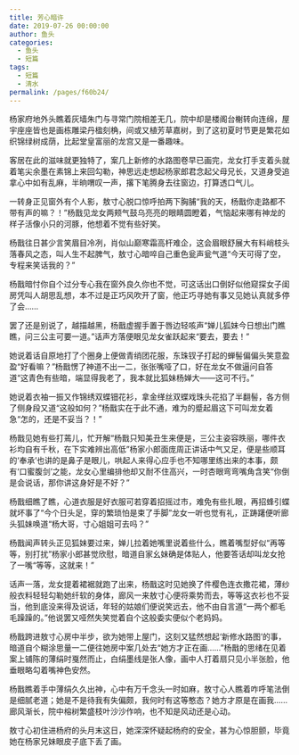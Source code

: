 ```yaml
---
title: 芳心暗许
date: 2019-07-26 00:00:00
author: 鱼头
categories: 
  - 鱼头
  - 短篇
tags: 
  - 短篇
  - 清水
permalink: /pages/f60b24/
---
```


杨家府地外头瞧着灰墙朱门与寻常门院相差无几，院中却是楼阁台榭转向连绵，屋宇座座皆也是画栋雕梁丹楹刻桷，间或又植芳草嘉树，到了这初夏时节更是繁花如织锦绿树成荫，比起堂皇富丽的龙宫又是一番趣味。

客居在此的滋味就更独特了，案几上新修的水路图卷早已画完，龙女打手支着头就着笔尖余墨在素锦上来回勾勒，神思远走想起杨家郎君念起父母兄长，又道身受追拿心中如有乱麻，半晌喟叹一声，撂下笔腾身去往窗边，打算透口气儿。

<!-- more -->

一转身正见窗外有个人影，敖寸心脱口惊呼拍两下胸脯“我的天，杨戬你走路都不带有声的嘛？！”杨戬见龙女两颊气鼓乌亮亮的眼睛圆瞪着，气恼起来哪有神龙的样子活像小只的河豚，他想着不觉有些好笑。

杨戬往日甚少言笑眉目冷冽，肖似山巅寒霜高杆难企，这会眉眼舒展大有料峭枝头落春风之态，叫人生不起脾气，敖寸心暗啐自己重色瓮声瓮气道“今天可得了空，专程来笑话我的？”

杨戬暗忖你自个过分专心我在窗外良久你也不觉，可这话出口倒好似他窥探女子闺房凭叫人胡思乱想，本不过是正巧风吹开了窗，他正巧寻她有事又见她认真就多停了会……

罢了还是别说了，越描越黑，杨戬虚握手置于唇边轻咳声“婵儿狐妹今日想出门瞧瞧，问三公主可要一道。”话声方落便眼见龙女雀跃起来“要去，要去！”

她说着话自原地打了个圈身上便做青绡团花服，东珠钗子打起的蝉髻偏偏头笑意盈盈“好看嘛？”杨戬愣了神道不出一二，张张嘴哑了口，好在龙女不做逼问自答道“这青色有些暗，端显得我老了，我本就比狐妹杨婵大——这可不行。”

她说着衣袖一振又作锦绣双蝶钿花衫，拿金缂丝双蝶戏珠头花掐了半翻髻，各方侧了侧身段又道“这般如何？”杨戬实在于此不通，难为的蹙起眉这下可叫龙女着急“怎的，还是不妥当？！”

杨戬见她有些打蔫儿，忙开解“杨戬只知美丑生来便是，三公主姿容昳丽，哪件衣衫均自有千秋，在下实难辨出高低”杨家小郎面庞周正讲话中气又足，便是些顺耳的‘奉承’也讲的是鼻子是眼儿，哄起人来得心应手也不知哪里练出来的本事，颇有‘口蜜腹剑’之能，龙女心里编排他却又耐不住高兴，一时杏眼弯弯嘴角含笑“你倒是会说话，那你讲这身好是不好？”

杨戬细瞧了瞧，心道衣服是好衣服可若穿着招摇过市，难免有些扎眼，再招蜂引蝶就坏事了“今个日头足，穿的繁琐怕是束了手脚”龙女一听也觉有礼，正踌躇便听廊头狐妹唤道“杨大哥，寸心姐姐可去吗？”

杨戬闻声转头正见狐妹要过来，婵儿拉着她嘴里说着些什么，瞧着嘴型好似“再等等，别打扰”杨家小郎甚觉欣慰，暗道自家幺妹确是体贴人，他要答话却叫龙女抢了一嘴“等等，这就来！”

话声一落，龙女提着裙裾就跑了出来，杨戬这时见她换了件樱色连衣撒花裙，薄纱般衣料轻轻勾勒她纤软的身体，廊风一来敖寸心便将乘势而去，等等这衣衫也不妥当，他到底没来得及说话，年轻的姑娘们便说笑远去，他不由自言道“一两个都毛毛躁躁的。”他说罢又哑然失笑觉着自个这般委实便似个老妈妈。

杨戬跨进敖寸心房中半步，欲为她带上屋门，这刻又猛然想起‘新修水路图’的事，暗道自个糊涂思量一二便往她房中案几处去“她方才正在画……”杨戬的思绪在见着案上铺陈的薄绢时戛然而止，白绢墨线是张人像，画中人打着扇只见小半张脸，他垂眼略勾着嘴神色安然。

杨戬瞧着手中薄绢久久出神，心中有万千念头一时如麻，敖寸心人瞧着咋呼笔法倒是细腻老道；她是不是待我有失偏颇，我何时有这等憨态？她方才原是在画我……廊风渐长，院中榕树繁盛枝叶沙沙作响，也不知是风动还是心动。

敖寸心初住进杨府的头月末这日，她深深怀疑起杨府的安全，甚为心惊胆颤，毕竟她在杨家兄妹眼皮子底下丢了画。
